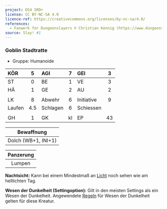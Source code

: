 ```yaml
---
project: DS4 SRD+
license: CC BY-NC-SA 4.0
licence-ref: https://creativecommons.org/licenses/by-nc-sa/4.0/
references: 
  - Fanwerk for Dungeonslayers © Christian Kennig (https://www.dungeonslayers.net/)
source: Slay! #1
---
```


### Goblin Stadtratte

- Gruppe: Humanoide

| KÖR    |  5  | AGI      |  7  | GEI        |  3  |
| :----- | :-: | :------- | :-: | :--------- | :-: |
| ST     |  0  | BE       |  1  | VE         |  3  |
| HÄ     |  1  | GE       |  2  | AU         |  2  |
|        |     |          |     |            |     |
| LK     |  8  | Abwehr   |  6  | Initiative |  9  |
| Laufen | 4.5 | Schlagen |  6  | Schiessen  |     |
|        |     |          |     |            |     |
| GH     |  1  | GK       | kl  | EP         | 43  |

|     Bewaffnung      |
| :-----------------: |
| Dolch (WB+1, INI+1) |

| Panzerung |
| :-------: |
|  Lumpen   |

**Nachtsicht:** Kann bei einem Mindestmaß an [Licht](../../grw/zauber/licht.md) noch sehen wie am helllichten Tag.

**Wesen der Dunkelheit (Settingoption):** Gilt in den meisten Settings als ein Wesen der Dunkelheit. Angewendete [Regeln](../../grw/regeln-proben.md) für Wesen der Dunkelheit gelten für diese Kreatur.

